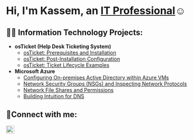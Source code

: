<h1>Hi, I'm Kassem, an <a href="https://linkedin.com/in/kassem-smaili-821321277">IT Professional</a>☺</h1>

<h2>👨‍💻 Information Technology Projects:</h2>

- <b>osTicket (Help Desk Ticketing System)</b>
  - [osTicket: Prerequisites and Installation](https://github.com/Kasumi01/osTicket-Prerequisites-and-Installation)
  - [osTicket: Post-Installation Configuration](https://github.com/Kasumi01/osTicket-Post-Installation-Configuration)
  - [osTicket: Ticket Lifecycle Examples](https://github.com/Kasumi01/osTicket-Ticket-Lifecycle-Examples)
- <b>Microsoft Azure</b>
  - [Configuring On-premises Active Directory within Azure VMs](https://github.com/Kasumi01/Configuring-On-premises-Active-Directory-within-Azure-VMs)
  - [Network Security Groups (NSGs) and Inspecting Network Protocols](https://github.com/Kasumi01/Network-Security-Groups-NSGs-and-Inspecting-Network-Protocols)
  - [Network File Shares and Permissions](https://github.com/Kasumi01/Network-File-Shares-and-Permissions)
  - [Building Intuition for DNS](https://github.com/Kasumi01/Building-Intuition-for-DNS)

<h2>🤳Connect with me:</h2>


[<img align="left" alt="Josh | LinkedIn" width="22px" src="https://cdn.jsdelivr.net/npm/simple-icons@v3/icons/linkedin.svg" />][linkedin]



[linkedin]: https://linkedin.com/in/kassem-smaili-821321277
